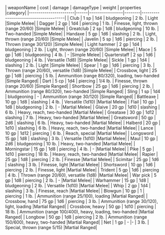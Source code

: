 |  weaponName  | cost | damage | damageType      | weight | properties                            |category|
|-----------------------|------|-----------------|--------|---------------------------------------|
| Club                  | 1 sp | 1d4 | bludgeoning | 2 lb.  | Light                                 |Simple Melee|
| Dagger                | 2 gp | 1d4 | piercing    | 1 lb.  | Finesse, light, thrown (range 20/60)  |Simple Melee|
| Greatclub             | 2 sp | 1d8 | bludgeoning | 10 lb. | Two-handed                            |Simple Melee|
| Handaxe               | 5 gp | 1d6 | slashing    | 2 lb.  | Light, thrown (range 20/60)           |Simple Melee|
| Javelin               | 5 sp | 1d6 | piercing    | 2 lb.  | Thrown (range 30/120)                 |Simple Melee|
| Light hammer          | 2 gp | 1d4 | bludgeoning | 2 lb.  | Light, thrown (range 20/60)           |Simple Melee|
| Mace                  | 5 gp | 1d6 | bludgeoning | 4 lb.  | -                                     |Simple Melee|
| Quarterstaff          | 2 sp | 1d6 | bludgeoning | 4 lb.  | Versatile (1d8)                       |Simple Melee|
| Sickle                | 1 gp | 1d4 | slashing    | 2 lb.  | Light                                 |Simple Melee|
| Spear                 | 1 gp | 1d6 | piercing    | 3 lb.  | Thrown (range 20/60), versatile (1d8) |Simple Melee|
| Crossbow, light       | 25 gp | 1d8 | piercing    | 5 lb.   | Ammunition (range 80/320), loading, two-handed |Simple Ranged|
| Dart                  | 5 cp  | 1d4 | piercing    | 1/4 lb. | Finesse, thrown (range 20/60)                  |Simple Ranged|
| Shortbow              | 25 gp | 1d6 | piercing    | 2 lb.   | Ammunition (range 80/320), two-handed          |Simple Ranged|
| Sling                 | 1 sp  | 1d4 | bludgeoning | -       | Ammunition (range 30/120)                      |Simple Ranged|
| Battleaxe             | 10 gp | 1d8 | slashing    | 4 lb.  | Versatile (1d10)                      |Martial Melee|
| Flail                 | 10 gp | 1d8 | bludgeoning | 2 lb.  | -                                     |Martial Melee|
| Glaive                | 20 gp | 1d10 | slashing   | 6 lb.  | Heavy, reach, two-handed              |Martial Melee|
| Greataxe              | 30 gp | 1d12 | slashing   | 7 lb.  | Heavy, two-handed                     |Martial Melee|
| Greatsword            | 50 gp | 2d6 | slashing    | 6 lb.  | Heavy, two-handed                     |Martial Melee|
| Halberd               | 20 gp | 1d10 | slashing   | 6 lb.  | Heavy, reach, two-handed              |Martial Melee|
| Lance                 | 10 gp | 1d12 | piercing   | 6 lb.  | Reach, special                        |Martial Melee|
| Longsword             | 15 gp | 1d8 | slashing    | 3 lb.  | Versatile (1d10)                      |Martial Melee|
| Maul                  | 10 gp | 2d6 | bludgeoning | 10 lb. | Heavy, two-handed                     |Martial Melee|
| Morningstar           | 15 gp | 1d8 | piercing    | 4 lb.  | -                                     |Martial Melee|
| Pike                  | 5 gp  | 1d10 | piercing   | 18 lb. | Heavy, reach, two-handed              |Martial Melee|
| Rapier                | 25 gp | 1d8 | piercing    | 2 lb.  | Finesse                               |Martial Melee|
| Scimitar              | 25 gp | 1d6 | slashing    | 3 lb.  | Finesse, light                        |Martial Melee|
| Shortsword            | 10 gp | 1d6 | piercing    | 2 lb.  | Finesse, light                        |Martial Melee|
| Trident               | 5 gp  | 1d6 | piercing    | 4 lb.  | Thrown (range 20/60), versatile (1d8) |Martial Melee|
| War pick              | 5 gp  | 1d8 | piercing    | 2 lb.  | -                                     |Martial Melee|
| Warhammer             | 15 gp | 1d8 | bludgeoning | 2 lb.  | Versatile (1d10)                      |Martial Melee|
| Whip                  | 2 gp  | 1d4 | slashing    | 3 lb.  | Finesse, reach                        |Martial Melee|
| Blowgun                | 10 gp | 1 | piercing      | 1 lb.   | Ammunition (range 25/100), loading                     |Martial Ranged|
| Crossbow, hand         | 75 gp | 1d6 | piercing    | 3 lb.   | Ammunition (range 30/120), light, loading              |Martial Ranged|
| Crossbow, heavy        | 50 gp | 1d10 | piercing   | 18 lb.  | Ammunition (range 100/400), heavy, loading, two-handed |Martial Ranged|
| Longbow                | 50 gp | 1d8 | piercing    | 2 lb.   | Ammunition (range 150/600), heavy, two-handed          |Martial Ranged|
| Net                    | 1 gp  | -   |-            | 3 lb.   | Special, thrown (range 5/15)                           |Martial Ranged|